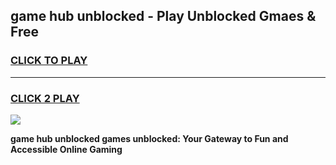 
## game hub unblocked - Play Unblocked Gmaes & Free
<h3>
<a href="https://premium.freeplayer.one?title=game_hub_unblocked&ref=19F">CLICK TO PLAY</a></h3>
<hr>

<h3>
<a href="https://premium.freeplayer.one?title=game_hub_unblocked&ref=19F">CLICK 2 PLAY</a>
  
</h3>

<a href="https://premium.freeplayer.one?title=game_hub_unblocked&ref=19F/"><img src="https://clearcache.store/games.png"></a>


**game hub unblocked games unblocked: Your Gateway to Fun and Accessible Online Gaming**
